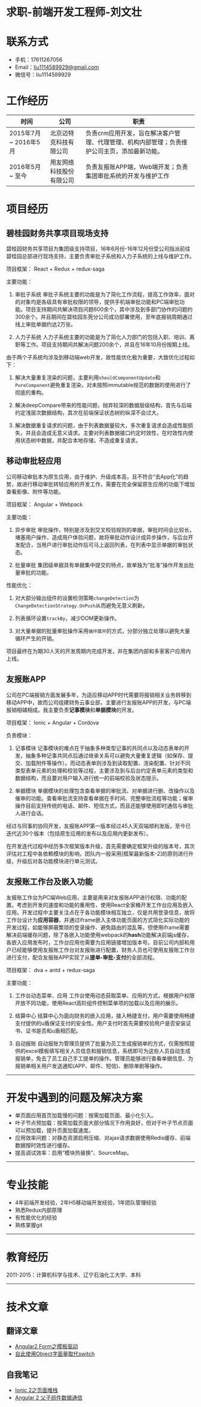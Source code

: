 # 求职-前端开发工程师-刘文壮

# 联系方式
- 手机：17611267056
- Email：liu1114589929@gmail.com
- 微信号：liu1114589929

# 工作经历

|**时间**|**公司**|**职责**|
| ------- | ------ | ----- |
|2015年7月 ~ 2016年5月|北京迈特克科技有限公司|负责crm应用开发，旨在解决客户管理、代理管理、机构内部管理；负责维护公司主页，添加最新功能。|
|2016年5月 ~ 至今|用友网络科技股份有限公司|负责友报账APP端，Web端开发；负责集团审批系统的开发与维护工作|

# 项目经历

## 碧桂园财务共享项目现场支持
碧桂园财务共享项目为集团级支持项目，16年6月份-16年12月份受公司指派前往碧桂园总部进行现场支持，主要负责审批子系统和人力子系统的上线与维护工作。

项目框架：
React + Redux + redux-saga

主要功能：
1. 审批子系统
审批子系统主要的功能是为了简化工作流程，提高工作效率，面对的对象均是各级具有审批权限的领导，提供手机端审批功能和PC端审批功能。项目支持期间共解决项目问题600余个，其中涉及到多部门协作的问题约300余个。并且期间在碧桂园东莞分公司成功部署使用，至年底报销周期通过线上审批单据约达2万张。

2. 人力子系统
人力子系统主要的功能是为了简化人力部门的包括入职、培训、离职等工作。项目支持期间共解决问题200余个，并且在16年10月份按期上线。

由于两个子系统均涉及到移动端web开发，故性能优化极为重要，大致优化过程如下：
1. 解决大量重复渲染的问题，主要利用`shouldComponentUpdate`和`PureComponent`避免重复渲染，对未按照immutable规范的数据的使用进行了彻底的重构。

2. 解决deepCompare带来的性能问题，抛弃较深的数据层级结构，首先与后端约定浅层次数据结构，其次在前端保证状态树的纵深不会过大。

3. 解决数据重复请求的问题，由于列表数据量较大，多次重复请求会造成性能损失，并且会造成无意义请求。主要对列表数据接口约定时效性，在时效性内使用状态树中数据，并配合本地存储，不造成重复请求。

## 移动审批轻应用
公司移动审批本为原生应用，由于维护、升级成本高，且不符合“去App化”的趋势，故进行移动审批转轻应用的开发工作，需要在完全保留原生应用的功能下增加查看影像、附件等功能。

项目框架：
Angular + Webpack

主要功能：
1. 异步审批
审批操作，特别是涉及到交叉校验规则的单据，审批时间会比较长，堵塞用户操作，造成用户体验问题，故将审批动作设计成异步操作，与后台开发配合，当用户进行审批动作后可马上返回列表，在列表中显示单据的审批状态。

2. 批量审批
集团级单据具有单据集中提交的特点，故单独为“批准”操作开发出批量审批的功能。

性能优化：
1. 对大部分输出组件的设置检测策略`changeDetection`为`ChangeDetectionStrategy.OnPush`从而避免无意义刷新。

2. 列表循环设置`trackBy`，减少DOM更新操作。

3. 对大量单据的批量审批操作采用`循环展开`的方式，分部分独立处理以避免大量循环产生的开销。

项目最终在为期30人天的开发周期内完成开发，并在集团内部和多家客户应用内上线。

## 友报账APP
公司在PC端报销方面发展多年，为适应移动APP时代需要将报销相关业务转移到移动APP中，故而公司组建财务云事业部，主要进行友报账APP的开发，与PC端报销相辅相成。我主要负责**记事模块**和**单据模块**的开发。

项目框架：
Ionic + Angular + Cordova

负责模块：
1. 记事模块
记事模块的难点在于抽象多种类型记事的共同点以及动态表单的开发，抽象多种记事共同点后通过继承关系可以避免大量重复逻辑（如保存、提交、加载附件等操作）。而动态表单则涉及到读取配置、渲染配置、针对不同类型表单元素的处理和校验等过程，主要涉及到与后台约定表单元素的类型和数据结构，而且要对用户输入进行统一的前端校验及状态提示。

2. 单据模块
单据模块的处理包含查看单据的审批流、对单据进行删、改操作以及催审的功能。查看审批流支持查看单据在手时间、完整审批流程等功能；催审操作目前支持传统的电话、邮件、短信方式，而且还能够使用即时通信与审批人进行会话。

经过与同事的协同开发，友报账APP第一版本经过45人天双端顺利发版，至今已迭代近30个版本（包括原生应用的发布以及应用内更新发布）。

在开发迭代过程中经历多次框架版本升级，首先需要确定框架升级的版本号，其次评估对工程中各依赖模块的影响，团队内一般采用[框架最新版本-2]的原则进行升级，升级后对各功能模块进行单元测试。

## 友报账工作台及嵌入功能
友报账工作台为PC端Web应用，主要是用来对友报账APP进行权限、功能的配置。考虑到开发的速度和功能的重用性，使用React全家桶开发工作台应用及嵌入应用。开发过程中主要关注点在于各功能模块相互独立，仅是共用登录信息，故将工作台设计为**应用容器**，并通过iframe嵌入主体功能页面的方式简化实际功能的开发过程，如能够屏蔽繁琐的登录操作、避免路由的混乱等。但使用iframe需要解决前端缓存问题，除了各嵌入功能使用webpack的**hash**功能解决前端js缓存，各嵌入应用发布时，工作台应用也需要为应用链接增加版本号。目前公司内部和用户已经能够使用友报账工作台对友报账进行配置，财务人员也可使用友报账工作台进行支付，配合友报账APP实现了从**提单-审批-支付**的全部流程。

项目框架：
dva + antd + redux-saga

主要功能：
1. 工作台动态菜单、应用
工作台使用动态获取菜单、应用的方式，根据用户权限开放不同功能，使用React高阶组件控制菜单项的加载以及应用的展示。

2. 结算中心
结算中心为面向财务的嵌入应用，接入畅捷支付，用户需要使用畅捷支付提供的u盾保证支付的安全性。用户支付时首先需要校验用户是否安装证书、证书是否和u盾相匹配。

3. 自动报账
自动报账为管理员提供了批量为员工生成报销单的方式，仅需按照提供的excel模板填写相关人员信息和报销信息，系统即可为这些人员自动生成报销单，免去了员工自己手工提单的操作。管理员能够进行查看单据信息、为报销单相关用户发送通知(APP、邮件、短信)、删除单剧等操作。

* * *
# 开发中遇到的问题及解决方案

- 单页面应用首页加载慢的问题：按需加载页面、最小化引入。
- 叶子节点预加载：按需加载页面大部分情况下作用良好，但对于叶子节点页面可以预加载，提升页面加载速度。
- 应用效率问题：对静态资源启用压缩、对ajax请求数据使用Redis缓存、前端数据按时效性进行缓存。
- 提高调试效率：启用“模块热替换”、SourceMap。

* * *
# 专业技能

 - 4年前端开发经验，2年H5移动端开发经验，1年团队管理经验
 - 熟悉Redux内部原理
 - 有性能优化的经验
 - 熟练掌握git

* * *
# 教育经历
2011-2015：计算机科学与技术、辽宁石油化工大学、本科

* * *
# 技术文章

## 翻译文章

- [Angular2 Form之模板驱动](http://liuwenzhuang.github.io/2016/05/24/angular2-template-form.html)
- [自此使用Object字面量取代switch](http://liuwenzhuang.github.io/2016/03/25/replace-switch-with-object-literals.html)

## 自我笔记

- [Ionic 2之页面堆栈](http://liuwenzhuang.github.io/2016/04/15/ionic2-navigation-stack.html)
- [Angular 2 父子组件数据通信](http://liuwenzhuang.github.io/2016/03/11/angular2-component-data-binding-and-event.html)
